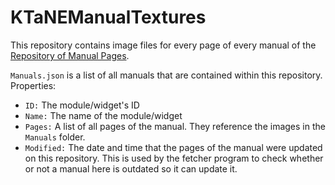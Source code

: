 # KTaNEManualTextures

This repository contains image files for every page of every manual of the [Repository of Manual Pages](https://ktane.timwi.de/).

`Manuals.json` is a list of all manuals that are contained within this repository. Properties:
- `ID:` The module/widget's ID
- `Name:` The name of the module/widget
- `Pages:` A list of all pages of the manual. They reference the images in the `Manuals` folder.
- `Modified:` The date and time that the pages of the manual were updated on this repository. This is used by the fetcher program to check whether or not a manual here is outdated so it can update it.